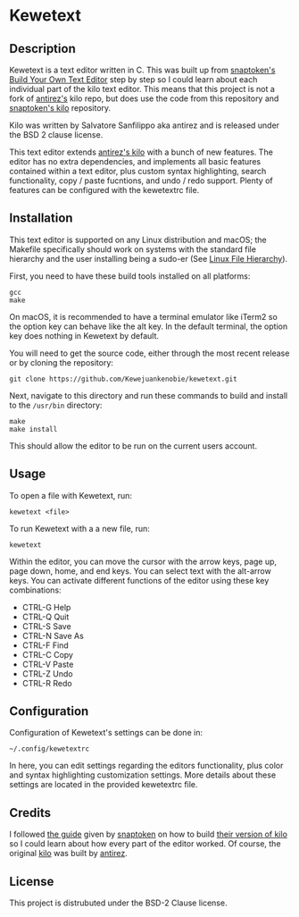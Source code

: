 # Kewetext

## Description
Kewetext is a text editor written in C. This was built up from
[snaptoken's](https://github.com/snaptoken) 
[Build Your Own Text Editor](https://viewsourcecode.org/snaptoken/kilo/)
step by step so I could learn about each individual part of the
kilo text editor. This means that this project is not a fork
of [antirez's](https://github.com/antirez) kilo repo, but does use the
code from this repository and [snaptoken's kilo](https://github.com/snaptoken/kilo-src)
repository.

Kilo was written by Salvatore Sanfilippo aka antirez and is released 
under the BSD 2 clause license.

This text editor extends [antirez's kilo](https://github.com/antirez/kilo)
with a bunch of new features. The editor has no extra dependencies,
and implements all basic features contained within a text editor,
plus custom syntax highlighting, search functionality, copy / paste fucntions,
and undo / redo support. Plenty of features can be configured with the
kewetextrc file.

## Installation

This text editor is supported on any Linux distribution and macOS; the Makefile
specifically should work on systems with the standard file hierarchy
and the user installing being a sudo-er 
(See [Linux File Hierarchy](https://refspecs.linuxfoundation.org/FHS_3.0/fhs/index.html)).

First, you need to have these build tools installed on all platforms:
```text
gcc
make
```

On macOS, it is recommended to have a terminal emulator like iTerm2 so
the option key can behave like the alt key. In the default terminal,
the option key does nothing in Kewetext by default.

You will need to get the source code, either through the
most recent release or by cloning the repository:

```shell
git clone https://github.com/Kewejuankenobie/kewetext.git
```
Next, navigate to this directory and run these commands to build and install to the 
`/usr/bin` directory:

```shell
make
make install
```

This should allow the editor to be run on the current users account.

## Usage

To open a file with Kewetext, run:
```shell
kewetext <file>
```
To run Kewetext with a a new file, run:
```shell
kewetext
```

Within the editor, you can move the cursor with the arrow keys,
page up, page down, home, and end keys.
You can select text with the alt-arrow keys.
You can activate different functions of the editor using these key
combinations:

* CTRL-G Help
* CTRL-Q Quit
* CTRL-S Save
* CTRL-N Save As
* CTRL-F Find
* CTRL-C Copy
* CTRL-V Paste
* CTRL-Z Undo
* CTRL-R Redo

## Configuration

Configuration of Kewetext's settings can be done in:
```text
~/.config/kewetextrc
```

In here, you can edit settings regarding the editors functionality, 
plus color and syntax highlighting customization settings. More details
about these settings are located in the provided kewetextrc file.

## Credits

I followed [the guide](https://viewsourcecode.org/snaptoken/kilo/) 
given by [snaptoken](https://github.com/snaptoken) on
how to build [their version of kilo](https://github.com/snaptoken/kilo-src)
so I could learn about how every part of the editor worked. Of course,
the original [kilo](https://github.com/antirez/kilo) was built by
[antirez](https://github.com/antirez). 

## License

This project is distrubuted under the BSD-2 Clause license.